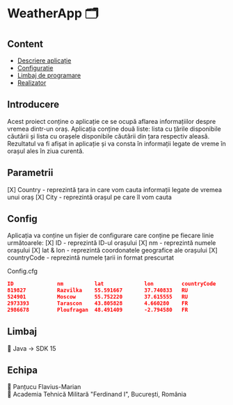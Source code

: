 # WeatherApp :card_index_dividers:

## Content
- [Descriere aplicație](#Introducere)
- [Configuratie](#Config)
- [Limbaj de programare](#Limbaj)
- [Realizator](#Realizator)


## Introducere
Acest proiect conține o aplicație ce se ocupă aflarea informațiilor despre vremea dintr-un oraș. Aplicația conține două liste: lista cu țările disponibile căutării și lista cu orașele disponibile căutării din țara respectiv aleasă. Rezultatul va fi afișat in aplicație și va consta în informații legate de vreme în orașul ales în ziua curentă.


## Parametrii
[X] Country - reprezintă țara in care vom cauta informații legate de vremea unui oraș
[X] City - reprezintă orașul pe care îl vom cauta

## Config
Aplicația va conține un fișier de configurare care conține pe fiecare linie următoarele:
[X] ID - reprezintă ID-ul orașului
[X] nm - reprezintă numele orașului 
[X] lat & lon - reprezintă coordonatele geografice ale orașului
[X] countryCode - reprezintă numele țarii in format prescurtat

Config.cfg

```json
ID				nm			lat				lon			countryCode
819827	        Razvilka	55.591667       37.740833	RU
524901	        Moscow	    55.752220       37.615555	RU
2973393	        Tarascon	43.805828       4.660280	FR
2986678	        Ploufragan	48.491409       -2.794580	FR
```

## Limbaj
:memo: Java -> SDK 15

## Echipa

:man: Panțucu Flavius-Marian
<br />
:school: Academia Tehnică Militară "Ferdinand I", București, România